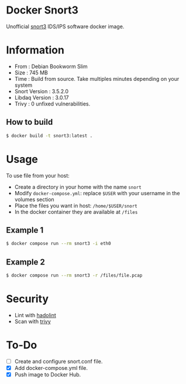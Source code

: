 # Docker Snort3

Unofficial [snort3](https://www.snort.org/snort3) IDS/IPS software docker image.

# Information
* From : Debian Bookworm Slim
* Size : 745 MB
* Time : Build from source. Take multiples minutes depending on your system
* Snort Version : 3.5.2.0
* Libdaq Version : 3.0.17
* Trivy : 0 unfixed vulnerabilities.

## How to build
```bash
$ docker build -t snort3:latest .
```

# Usage
To use file from your host:
* Create a directory in your home with the name `snort`
* Modify `docker-compose.yml`: replace `$USER` with your username in the volumes section
* Place the files you want in host: `/home/$USER/snort`
* In the docker container they are available at `/files`

## Example 1
```bash
$ docker compose run --rm snort3 -i eth0
```
## Example 2
```bash
$ docker compose run --rm snort3 -r /files/file.pcap
```

# Security
* Lint with [hadolint](https://github.com/hadolint/hadolint)
* Scan with [trivy](https://github.com/aquasecurity/trivy)

# To-Do
- [ ] Create and configure snort.conf file.
- [x] Add docker-compose.yml file.
- [x] Push image to Docker Hub.
